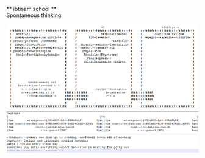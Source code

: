 ** ibtisam school **  
Spontaneous thinking  

![alt text](./res/removed_substance_from_old_versions.png "Hover Text")  
![alt text](./res/Daylight.png "Hover Text")  

